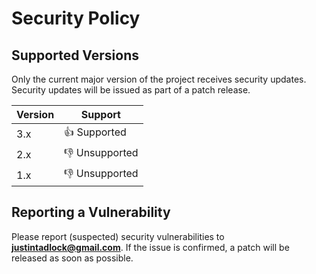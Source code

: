 # Security Policy

## Supported Versions

Only the current major version of the project receives security updates. Security updates will be issued as part of a patch release.

| Version | Support        |
|---------|----------------|
| 3.x     | 👍 Supported   |
| 2.x     | 👎 Unsupported |
| 1.x     | 👎 Unsupported |

## Reporting a Vulnerability

Please report (suspected) security vulnerabilities to **[justintadlock@gmail.com](mailto:justintadlock@gmail.com)**. If the issue is confirmed, a patch will be released as soon as possible.
